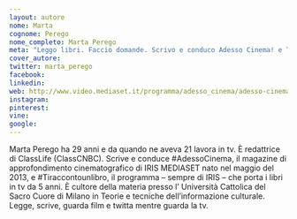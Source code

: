 ```yaml
---
layout: autore
nome: Marta
cognome: Perego
nome_completo: Marta Perego
meta: "Leggo libri. Faccio domande. Scrivo e conduco Adesso Cinema! e Ti racconto un libro su Iris Mediaset"
cover_autore:
twitter: marta_perego
facebook:
linkedin:
web: http://www.video.mediaset.it/programma/adesso_cinema/adesso-cinema-.html
instagram:
pinterest:
vine:
google:
---
```


Marta Perego ha 29 anni e da quando ne aveva 21 lavora in tv.  È redattrice di ClassLife (ClassCNBC). Scrive e conduce #AdessoCinema, il magazine di approfondimento cinematografico di IRIS MEDIASET nato nel maggio del 2013, e #Tiraccontounlibro, il programma – sempre di IRIS – che porta i libri in tv da 5 anni. È cultore della materia presso l’ Università Cattolica del Sacro Cuore di Milano in  Teorie e tecniche dell’informazione culturale. Legge, scrive, guarda film e twitta mentre guarda la tv.